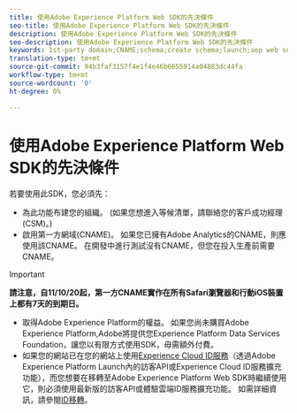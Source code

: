 ```yaml
---
title: 使用Adobe Experience Platform Web SDK的先決條件
seo-title: 使用Adobe Experience Platform Web SDK的先決條件
description: 使用Adobe Experience Platform Web SDK的先決條件
seo-description: 使用Adobe Experience Platform Web SDK的先決條件
keywords: 1st-party domain;CNAME;schema;create schema;launch;aep web sdk extension;extension;configuration id;configuration tool;data element;create data element;XDM Object;sendEvent;send Event;
translation-type: tm+mt
source-git-commit: 94b3faf3157f4e1f4e46b6055914a04883dc44fa
workflow-type: tm+mt
source-wordcount: '0'
ht-degree: 0%

---
```



# 使用Adobe Experience Platform Web SDK的先決條件

若要使用此SDK，您必須先：

- 為此功能布建您的組織。 (如果您想進入等候清單，請聯絡您的客戶成功經理(CSM)。)
- 啟用第一方網域(CNAME)。 如果您已擁有Adobe Analytics的CNAME，則應使用該CNAME。 在開發中進行測試沒有CNAME，但您在投入生產前需要CNAME。

>[!IMPORTANT]
>
>**請注意，自11/10/20起，第一方CNAME實作在所有Safari瀏覽器和行動iOS裝置上都有7天的到期日。**

- 取得Adobe Experience Platform的權益。 如果您尚未購買Adobe Experience Platform,Adobe將提供您Experience Platform Data Services Foundation，讓您以有限方式使用SDK，毋需額外付費。
- 如果您的網站已在您的網站上使用[Experience Cloud ID服務](https://experienceleague.adobe.com/docs/experience-platform/edge/identity/overview.html)（透過Adobe Experience Platform Launch內的訪客API或Experience Cloud ID服務擴充功能），而您想要在移轉至Adobe Experience Platform Web SDK時繼續使用它，則必須使用最新版的訪客API或體驗雲端ID服務擴充功能。 如需詳細資訊，請參閱[ID移轉](https://experienceleague.adobe.com/docs/experience-platform/edge/identity/overview.html?lang=en#identity)。
